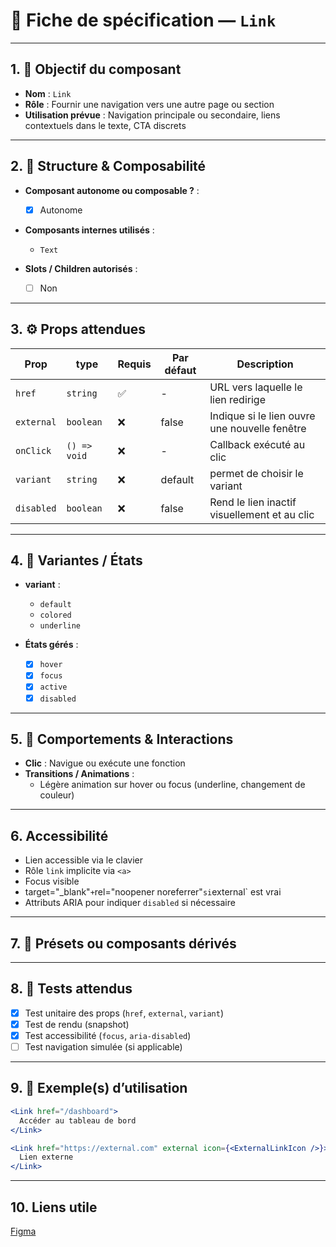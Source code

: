 # 📄 Fiche de spécification — `Link`

---

## 1. 🔎 Objectif du composant

- **Nom** : `Link`
- **Rôle** : Fournir une navigation vers une autre page ou section
- **Utilisation prévue** : Navigation principale ou secondaire, liens contextuels dans le texte, CTA discrets

---

## 2. 🧱 Structure & Composabilité

- **Composant autonome ou composable ?** :
    - [x] Autonome

- **Composants internes utilisés** :
    - `Text`

- **Slots / Children autorisés** :
    - [ ] Non

---

## 3. ⚙️ Props attendues

| Prop                 | type         | Requis | Par défaut | Description                                   |
|----------------------|--------------|--------|------------|-----------------------------------------------|
| `href`               | `string`     | ✅      | -          | URL vers laquelle le lien redirige            |
| `external`           | `boolean`    | ❌       | false      | Indique si le lien ouvre une nouvelle fenêtre |
| `onClick`            | `() => void` | ❌        | -          | Callback exécuté au clic                      |
| `variant`            | `string`     | ❌         | default    | permet de choisir le variant                  |
| `disabled`  | `boolean`    | ❌            | false      | Rend le lien inactif visuellement et au clic  |

---

## 4. 🎨 Variantes / États

- **variant** :
    - `default`
    - `colored`
    - `underline`

- **États gérés** :
    - [x] `hover`
    - [x] `focus`
    - [x] `active`
    - [x] `disabled`

---

## 5. 🧪 Comportements & Interactions

- **Clic** : Navigue ou exécute une fonction
- **Transitions / Animations** :
    - Légère animation sur hover ou focus (underline, changement de couleur)

---

## 6. Accessibilité

- Lien accessible via le clavier
- Rôle `link` implicite via `<a>`
- Focus visible
- target="_blank"` + `rel="noopener noreferrer"` si `external` est vrai
- Attributs ARIA pour indiquer `disabled` si nécessaire

---

## 7. 🧩 Présets ou composants dérivés

---

## 8. 🧪 Tests attendus

- [x] Test unitaire des props (`href`, `external`, `variant`)
- [x] Test de rendu (snapshot)
- [x] Test accessibilité (`focus`, `aria-disabled`)
- [ ] Test navigation simulée (si applicable)

---

## 9. 📐 Exemple(s) d’utilisation

```jsx
<Link href="/dashboard">
  Accéder au tableau de bord
</Link>

<Link href="https://external.com" external icon={<ExternalLinkIcon />}>
  Lien externe
</Link>
```
---

## 10. Liens utile
[Figma](https://www.figma.com/design/BE2sfEyiN6lmoEw5l9kXY4/Design-system-V.2?node-id=3287-429423&m=dev)
